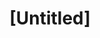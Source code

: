 ---
pid: fs245
title: "[Untitled]"
location_transcription: this exact location
coordinates: "[-75.150400410627, 39.955533564454]"
zipcode: '19144'
gen_neighborhood: Northwest Philadelphia
neighborhood: Germantown
outside_phl: 
age: '14'
age_range: 13-19
instagram: 
image_file_name: fs_245.jpg
proposal_transcription: |-
  Dion waiters
  Julius irving
  Kobe bryant
  John locke
topic: Person,Sports
topic_summary: 0, 0
type: Other No Form
keywords_other: franklin square, basketball
credit: Isaiah Gugon
image_labels: 
twitter: Therealig_zag
facebook: 
permalink: "/monuments/fs245/"
layout: item-page
---